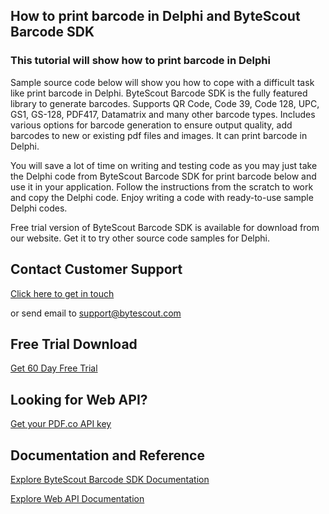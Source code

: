 ## How to print barcode in Delphi and ByteScout Barcode SDK

### This tutorial will show how to print barcode in Delphi

Sample source code below will show you how to cope with a difficult task like print barcode in Delphi. ByteScout Barcode SDK is the fully featured library to generate barcodes. Supports QR Code, Code 39, Code 128, UPC, GS1, GS-128, PDF417, Datamatrix and many other barcode types. Includes various options for barcode generation to ensure output quality, add barcodes to new or existing pdf files and images. It can print barcode in Delphi.

You will save a lot of time on writing and testing code as you may just take the Delphi code from ByteScout Barcode SDK for print barcode below and use it in your application. Follow the instructions from the scratch to work and copy the Delphi code. Enjoy writing a code with ready-to-use sample Delphi codes.

Free trial version of ByteScout Barcode SDK is available for download from our website. Get it to try other source code samples for Delphi.

## Contact Customer Support

[Click here to get in touch](https://bytescout.zendesk.com/hc/en-us/requests/new?subject=ByteScout%20Barcode%20SDK%20Question)

or send email to [support@bytescout.com](mailto:support@bytescout.com?subject=ByteScout%20Barcode%20SDK%20Question) 

## Free Trial Download

[Get 60 Day Free Trial](https://bytescout.com/download/web-installer?utm_source=github-readme)

## Looking for Web API? 

[Get your PDF.co API key](https://pdf.co/documentation/api?utm_source=github-readme)

## Documentation and Reference

[Explore ByteScout Barcode SDK Documentation](https://bytescout.com/documentation/index.html?utm_source=github-readme)

[Explore Web API Documentation](https://pdf.co/documentation/api?utm_source=github-readme)